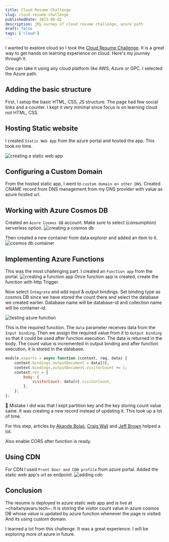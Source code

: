 ```yaml
---
title: Cloud Resume Challenge
slug: cloud-resume-challenge
publishedDate: 2023-08-02
description: jMy ourney of cloud resume challenge, azure path
draft: false
tags: ['cloud']
---
```


I wanted to explore cloud so I took the [Cloud Resume Challenge][crc]. It is a great way to get hands on learning experience on cloud. Here's my journey through it.

One can take it using any cloud platform like AWS, Azure or GPC. I selected the Azure path.

## Adding the basic structure

First, I setup the basic HTML, CSS, JS structure. The page had few social links and a counter. I kept it very minimal since focus is on learning cloud not HTML, CSS.

## Hosting Static website

I created `Static Web App` from the azure portal and hosted the app. This took no time.

![creating a static web app][staticwebapp]

## Configuring a Custom Domain

From the hosted static app, I went to `custom domain on other DNS`. Created CNAME record from DNS management from my DNS provider with value as azure hosted url.

## Working with Azure Cosmos DB

Created an `Azure Cosmos DB` account. Make sure to select (consumption) serverless option.
![creating a cosmos db][cosmosdb]

Then created a new container from data explorer and added an item to it.
![cosmos db container][cosmosdbcontainer]

## Implementing Azure Functions

This was the most challenging part. I created an `Function app` from the portal.
![creating a function app][azurefunctionapp]
Once function app is created, create the function with http Trigger.

Now select `Integrate` and add input & output bindings. Set binding type as cosmos DB since we have stored the count there and select the database we created earlier. Database name will be database-id and collection name will be container-id.

![testing azure function][testingfunction]

This is the required function. The `data` parameter receives data from the `Input binding`. Then we assign the required value from it to `Output binding` so that it could be used after function execution. The data is returned in the body. The count value is incremented in output binding and after function execution, it is stored in the database.

```js
module.exports = async function (context, req, data) {
    context.bindings.outputDocument = data[0];
    context.bindings.outputDocument.visitorCount += 1;
    context.res = {
        body: {
            visitorCount: data[0].visitorCount,
        },
    };
};
```

🚨 Mistake I did was that I kept partition key and the key storing count value same. It was creating a new record instead of updating it. This took up a lot of time.

For this step, articles by [Akande Bolaji][akande], [Craig Wall][craig] and [Jeff Brown][jeff] helped a lot.

Also enable CORS after function is ready.

## Using CDN

For CDN I used `Front Door and CDN profile` from azure portal. Added the static web app's url as endpoint.
![adding cdn][addingcdn]

## Conclusion

The resume is deployed in azure static web app and is live at ~chaitanyavaru.tech~. It is storing the visitor count value in azure cosmos DB whose value is updated by azure function whenever the page is visited. And its using custom domain.

I learned a lot from this challenge. It was a great experience. I will be exploring more of azure in future.

[crc]: https://cloudresumechallenge.dev/docs/the-challenge
[staticwebapp]: https://res.cloudinary.com/dmtacem5p/image/upload/v1690988090/blog/azure_static.png
[cosmosdb]: https://res.cloudinary.com/dmtacem5p/image/upload/v1690988090/blog/azure_cosmos_db.png
[cosmosdbcontainer]: https://res.cloudinary.com/dmtacem5p/image/upload/v1690987171/blog/cosmos_db_container.png
[azurefunctionapp]: https://res.cloudinary.com/dmtacem5p/image/upload/v1690988090/blog/azure_function.png
[testingfunction]: https://res.cloudinary.com/dmtacem5p/image/upload/v1690988090/blog/azure_function_testing.png
[addingcdn]: https://res.cloudinary.com/dmtacem5p/image/upload/v1690987170/blog/azure_cdn.png
[akande]: https://dev.to/therealbolaji/creating-a-serverless-resume-with-visitor-counter-in-azure-3f78
[craig]: https://craigtwall.com/azure-cloud-resume-challenge
[jeff]: https://jeffbrown.tech/azure-cloud-resume-challenge-part-1
